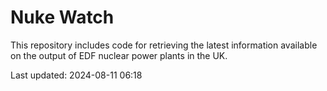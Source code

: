 # Nuke Watch

This repository includes code for retrieving the latest information available on the output of EDF nuclear power plants in the UK.

Last updated: 2024-08-11 06:18